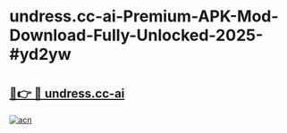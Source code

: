 # undress.cc-ai-Premium-APK-Mod-Download-Fully-Unlocked-2025-#yd2yw

# <h2><a href="https://bedroomkl.my?title=undress.cc-ai&ref=1AP">🔗👉 🔴 undress.cc-ai</a></h2>

[![acn](https://github.com/user-attachments/assets/0f9c940e-d8b0-45ae-aac7-cd30a18b3e1c)](https://bedroomkl.my?title=undress.cc-ai&ref=1AP)

